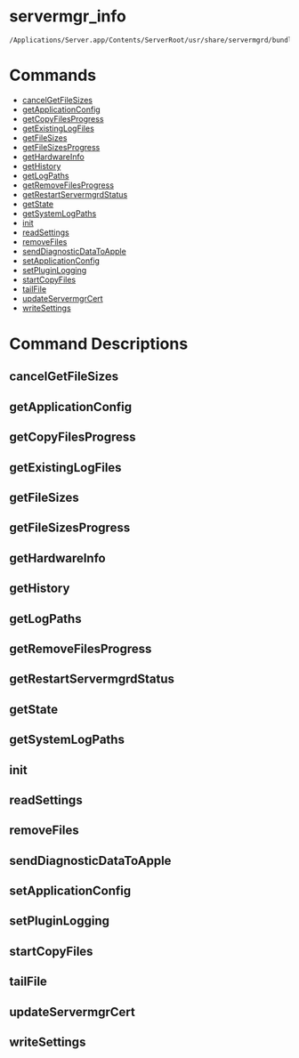 # servermgr_info

```console
/Applications/Server.app/Contents/ServerRoot/usr/share/servermgrd/bundles/servermgr_info.bundle/Contents/MacOS/servermgr_info
```

# Commands

* [cancelGetFileSizes](https://github.com/erikberglund/servermgr_commands/blob/master/servermgr_info.md#cancelgetfilesizes)
* [getApplicationConfig](https://github.com/erikberglund/servermgr_commands/blob/master/servermgr_info.md#getapplicationconfig)
* [getCopyFilesProgress](https://github.com/erikberglund/servermgr_commands/blob/master/servermgr_info.md#getcopyfilesprogress)
* [getExistingLogFiles](https://github.com/erikberglund/servermgr_commands/blob/master/servermgr_info.md#getexistinglogfiles)
* [getFileSizes](https://github.com/erikberglund/servermgr_commands/blob/master/servermgr_info.md#getfilesizes)
* [getFileSizesProgress](https://github.com/erikberglund/servermgr_commands/blob/master/servermgr_info.md#getfilesizesprogress)
* [getHardwareInfo](https://github.com/erikberglund/servermgr_commands/blob/master/servermgr_info.md#gethardwareinfo)
* [getHistory](https://github.com/erikberglund/servermgr_commands/blob/master/servermgr_info.md#gethistory)
* [getLogPaths](https://github.com/erikberglund/servermgr_commands/blob/master/servermgr_info.md#getlogpaths)
* [getRemoveFilesProgress](https://github.com/erikberglund/servermgr_commands/blob/master/servermgr_info.md#getremovefilesprogress)
* [getRestartServermgrdStatus](https://github.com/erikberglund/servermgr_commands/blob/master/servermgr_info.md#getrestartservermgrdstatus)
* [getState](https://github.com/erikberglund/servermgr_commands/blob/master/servermgr_info.md#getstate)
* [getSystemLogPaths](https://github.com/erikberglund/servermgr_commands/blob/master/servermgr_info.md#getsystemlogpaths)
* [init](https://github.com/erikberglund/servermgr_commands/blob/master/servermgr_info.md#init)
* [readSettings](https://github.com/erikberglund/servermgr_commands/blob/master/servermgr_info.md#readsettings)
* [removeFiles](https://github.com/erikberglund/servermgr_commands/blob/master/servermgr_info.md#removefiles)
* [sendDiagnosticDataToApple](https://github.com/erikberglund/servermgr_commands/blob/master/servermgr_info.md#senddiagnosticdatatoapple)
* [setApplicationConfig](https://github.com/erikberglund/servermgr_commands/blob/master/servermgr_info.md#setapplicationconfig)
* [setPluginLogging](https://github.com/erikberglund/servermgr_commands/blob/master/servermgr_info.md#setpluginlogging)
* [startCopyFiles](https://github.com/erikberglund/servermgr_commands/blob/master/servermgr_info.md#startcopyfiles)
* [tailFile](https://github.com/erikberglund/servermgr_commands/blob/master/servermgr_info.md#tailfile)
* [updateServermgrCert](https://github.com/erikberglund/servermgr_commands/blob/master/servermgr_info.md#updateservermgrcert)
* [writeSettings](https://github.com/erikberglund/servermgr_commands/blob/master/servermgr_info.md#writesettings)

# Command Descriptions

## cancelGetFileSizes

## getApplicationConfig

## getCopyFilesProgress

## getExistingLogFiles

## getFileSizes

## getFileSizesProgress

## getHardwareInfo

## getHistory

## getLogPaths

## getRemoveFilesProgress

## getRestartServermgrdStatus

## getState

## getSystemLogPaths

## init

## readSettings

## removeFiles

## sendDiagnosticDataToApple

## setApplicationConfig

## setPluginLogging

## startCopyFiles

## tailFile

## updateServermgrCert

## writeSettings

